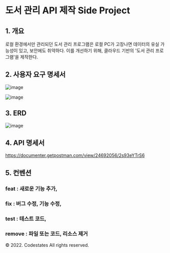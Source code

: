 # 도서 관리 API 제작 Side Project

## 1. 개요
로컬 환경에서만 관리되던 도서 관리 프로그램은 로컬 PC가 고장나면 데이터의 유실 가능성이 있고, 보안에도 취약하다.
이를 개선하기 위해, 클라우드 기반의 '도서 관리 프로그램'을 제작한다.

## 2. 사용자 요구 명세서
![image](https://github.com/Dvdhan/Library_API/assets/105369104/6c455f6f-139a-4ca2-ab1c-886e457e5d2f)

![image](https://user-images.githubusercontent.com/105369104/236761280-fe85a537-2311-4522-87cf-5599d646b3df.png)

## 3. ERD
![image](https://user-images.githubusercontent.com/105369104/236761214-72437a57-8a9e-41b4-87ca-3dd2f87969d7.png)

## 4. API 명세서
https://documenter.getpostman.com/view/24692056/2s93eYTrS6

## 5. 컨벤션

### feat : 새로운 기능 추가,

### fix : 버그 수정, 기능 수정,

### test : 테스트 코드,

### remove : 파일 또는 코드, 리소스 제거

© 2022. Codestates All rights reserved.
